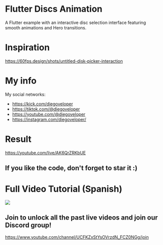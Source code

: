 # Flutter Discs Animation

A Flutter example with an interactive disc selection interface featuring smooth animations and Hero transitions.

# Inspiration

https://60fps.design/shots/untitled-disk-picker-interaction

# My info

My social networks:

- https://kick.com/diegoveloper
- https://tiktok.com/@diegoveloper
- https://youtube.com/@diegoveloper
- https://instagram.com/diegoveloper/

# Result



https://youtube.com/live/AK6QrZRKbUE

## If you like the code, don't forget to star it :)

# Full Video Tutorial (Spanish)

[![](http://img.youtube.com/vi/AK6QrZRKbUE/0.jpg)](https://www.youtube.com/watch?v=AK6QrZRKbUE )

## Join to unlock all the past live videos and join our Discord group!

https://www.youtube.com/channel/UCFKZxStYsOVrzdN_FCZ0NGg/join
